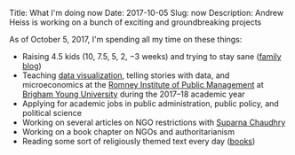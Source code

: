 Title: What I'm doing now
Date: 2017-10-05
Slug: now
Description: Andrew Heiss is working on a bunch of exciting and groundbreaking projects

As of October 5, 2017, I'm spending all my time on these things:

* Raising 4.5 kids (10, 7.5, 5, 2, −3 weeks) and trying to stay sane ([family blog](http://www.heissatopia.com/))
* Teaching [data visualization](https://dataviz.andrewheiss.com), telling stories with data, and microeconomics at the [Romney Institute of Public Management](https://marriottschool.byu.edu/mpa/) at [Brigham Young University](https://home.byu.edu/home/) during the 2017–18 academic year
* Applying for academic jobs in public administration, public policy, and political science
* Working on several articles on NGO restrictions with [Suparna Chaudhry](http://www.suparnachaudhry.com/)
* Working on a book chapter on NGO&#8288;s and authoritarianism
* Reading some sort of religiously themed text every day ([books](https://www.goodreads.com/review/list/2733632-andrew-heiss?shelf=religious))
